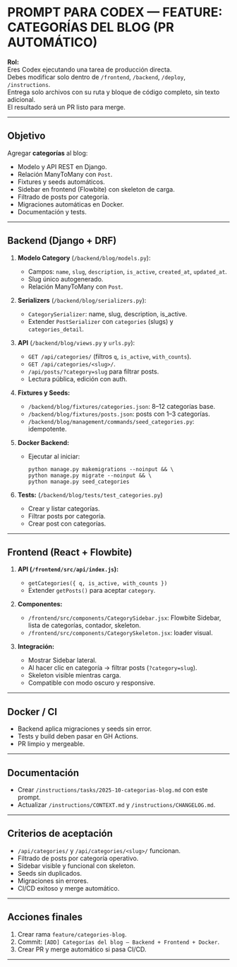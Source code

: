 # PROMPT PARA CODEX — FEATURE: CATEGORÍAS DEL BLOG (PR AUTOMÁTICO)

**Rol:**  
Eres Codex ejecutando una tarea de producción directa.  
Debes modificar solo dentro de `/frontend`, `/backend`, `/deploy`, `/instructions`.  
Entrega solo archivos con su ruta y bloque de código completo, sin texto adicional.  
El resultado será un PR listo para merge.

---

## Objetivo
Agregar **categorías** al blog:
- Modelo y API REST en Django.
- Relación ManyToMany con `Post`.
- Fixtures y seeds automáticos.
- Sidebar en frontend (Flowbite) con skeleton de carga.
- Filtrado de posts por categoría.
- Migraciones automáticas en Docker.
- Documentación y tests.

---

## Backend (Django + DRF)

1. **Modelo Category** (`/backend/blog/models.py`):
   - Campos: `name`, `slug`, `description`, `is_active`, `created_at`, `updated_at`.
   - Slug único autogenerado.
   - Relación ManyToMany con `Post`.

2. **Serializers** (`/backend/blog/serializers.py`):
   - `CategorySerializer`: name, slug, description, is_active.
   - Extender `PostSerializer` con `categories` (slugs) y `categories_detail`.

3. **API** (`/backend/blog/views.py` y `urls.py`):
   - `GET /api/categories/` (filtros `q`, `is_active`, `with_counts`).
   - `GET /api/categories/<slug>/`.
   - `/api/posts/?category=slug` para filtrar posts.
   - Lectura pública, edición con auth.

4. **Fixtures y Seeds:**
   - `/backend/blog/fixtures/categories.json`: 8–12 categorías base.
   - `/backend/blog/fixtures/posts.json`: posts con 1–3 categorías.
   - `/backend/blog/management/commands/seed_categories.py`: idempotente.

5. **Docker Backend:**
   - Ejecutar al iniciar:
     ```
     python manage.py makemigrations --noinput && \
     python manage.py migrate --noinput && \
     python manage.py seed_categories
     ```

6. **Tests:** (`/backend/blog/tests/test_categories.py`)
   - Crear y listar categorías.
   - Filtrar posts por categoría.
   - Crear post con categorías.

---

## Frontend (React + Flowbite)

1. **API (`/frontend/src/api/index.js`):**
   - `getCategories({ q, is_active, with_counts })`
   - Extender `getPosts()` para aceptar `category`.

2. **Componentes:**
   - `/frontend/src/components/CategorySidebar.jsx`: Flowbite Sidebar, lista de categorías, contador, skeleton.
   - `/frontend/src/components/CategorySkeleton.jsx`: loader visual.

3. **Integración:**
   - Mostrar Sidebar lateral.
   - Al hacer clic en categoría → filtrar posts (`?category=slug`).
   - Skeleton visible mientras carga.
   - Compatible con modo oscuro y responsive.

---

## Docker / CI
- Backend aplica migraciones y seeds sin error.
- Tests y build deben pasar en GH Actions.
- PR limpio y mergeable.

---

## Documentación
- Crear `/instructions/tasks/2025-10-categorias-blog.md` con este prompt.
- Actualizar `/instructions/CONTEXT.md` y `/instructions/CHANGELOG.md`.

---

## Criterios de aceptación
- `/api/categories/` y `/api/categories/<slug>/` funcionan.
- Filtrado de posts por categoría operativo.
- Sidebar visible y funcional con skeleton.
- Seeds sin duplicados.
- Migraciones sin errores.
- CI/CD exitoso y merge automático.

---

## Acciones finales
1. Crear rama `feature/categories-blog`.  
2. Commit: `[ADD] Categorías del blog — Backend + Frontend + Docker`.  
3. Crear PR y merge automático si pasa CI/CD.

---
